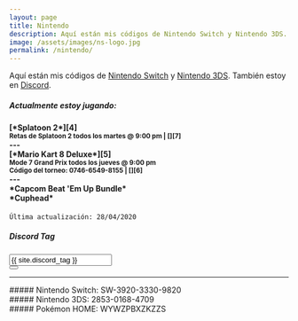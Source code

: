 ```yaml
---
layout: page
title: Nintendo
description: Aquí están mis códigos de Nintendo Switch y Nintendo 3DS. También estoy en Discord.
image: /assets/images/ns-logo.jpg
permalink: /nintendo/
---
```


Aquí están mis códigos de [<i class="fas fa-link"></i> Nintendo Switch][1] y [<i class="fas fa-link"></i> Nintendo 3DS][2]. También estoy en [<i class="fas fa-link"></i> Discord][3].

<div class="row">
<div class="col-12 col-md-7 my-auto">

<div class="card text-center">
<div class="card-header">
<h5 class="card-title text-center"><i class="fas fa-gamepad"></i> Actualmente estoy jugando:</h5>
</div>
<div class="card-body">
<h4 class="card-text">
[*Splatoon 2*][4]<br>
<small>Retas de Splatoon 2 todos los martes @ 9:00 pm | [<i class="fab fa-discord"></i>][7]</small><br>
---<br>
[*Mario Kart 8 Deluxe*][5]<br>
<small>Mode 7 Grand Prix todos los jueves @ 9:00 pm</small><br>
<small>Código del torneo: 0746-6549-8155 | [<i class="fab fa-discord"></i>][6]</small><br>
---<br>
*Capcom Beat 'Em Up Bundle*<br>
*Cuphead*<br>
</h4>
</div>
<div class="card-footer text-muted">
<code>Última actualización: 28/04/2020</code>
</div>
</div>

</div>

<div class="col-12 col-md-5">

<div class="card text-center" id="discord-tag">
<div class="card-header">
<h5 class="card-title"><i class="fab fa-discord"></i> Discord Tag</h5>
</div>
<div class="card-body">
<div class="input-group justify-content-center">
<input type="text" class="form-control" id="discord-tag-value" value="{{ site.discord_tag }}" aria-label="" aria-describedby readonly>
<div class="input-group-append">
<button class="btn btn-outline-secondary" type="button" data-clipboard-target="#discord-tag-value" data-toggle="tooltip" data-placement="top" title="Copiar al portapapeles"><i class="fas fa-clipboard"></i></button>
</div>
</div>
</div>
</div>

---

<div class="card text-center" id="nintendo-switch">
<div class="card-body">
##### <i class="fab fa-nintendo-switch"></i> Nintendo Switch: SW-3920-3330-9820
</div>
</div>

<div class="card text-center mb-3" id="nintendo-3ds">
<div class="card-body">
##### Nintendo 3DS: 2853-0168-4709
</div>
</div>

<div class="card text-center mb-3" id="pokemon-home">
<div class="card-body my-auto">
##### Pokémon HOME: WYWZPBXZKZZS
</div>
</div>

</div>
</div>

[1]: #nintendo-switch
[2]: #nintendo-3ds
[3]: #discord-tag
[4]: /splatoon/
[5]: /mario-kart/
[6]: https://discord.gg/U77J5c6
[7]: https://discord.gg/NUSDKeJ
